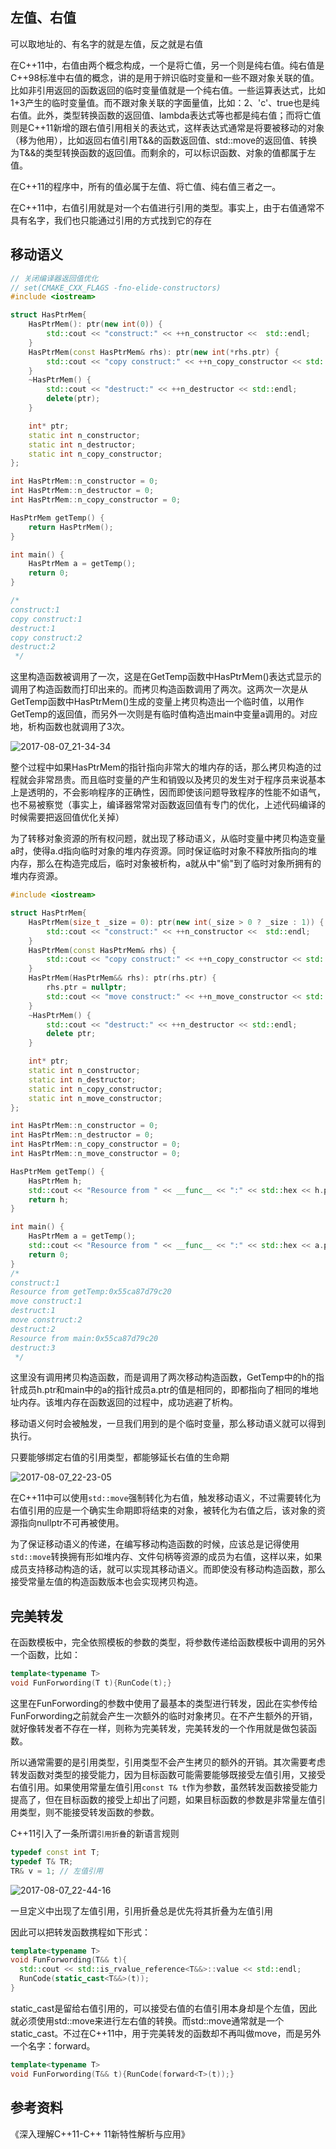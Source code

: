 ## 左值、右值
可以取地址的、有名字的就是左值，反之就是右值

在C++11中，右值由两个概念构成，一个是将亡值，另一个则是纯右值。纯右值是C++98标准中右值的概念，讲的是用于辨识临时变量和一些不跟对象关联的值。比如非引用返回的函数返回的临时变量值就是一个纯右值。一些运算表达式，比如1+3产生的临时变量值。而不跟对象关联的字面量值，比如：2、'c'、true也是纯右值。此外，类型转换函数的返回值、lambda表达式等也都是纯右值；而将亡值则是C++11新增的跟右值引用相关的表达式，这样表达式通常是将要被移动的对象（移为他用），比如返回右值引用T&&的函数返回值、std::move的返回值、转换为T&&的类型转换函数的返回值。而剩余的，可以标识函数、对象的值都属于左值。

在C++11的程序中，所有的值必属于左值、将亡值、纯右值三者之一。

在C++11中，右值引用就是对一个右值进行引用的类型。事实上，由于右值通常不具有名字，我们也只能通过引用的方式找到它的存在

## 移动语义
```c++
// 关闭编译器返回值优化
// set(CMAKE_CXX_FLAGS -fno-elide-constructors)
#include <iostream>

struct HasPtrMem{
    HasPtrMem(): ptr(new int(0)) {
        std::cout << "construct:" << ++n_constructor <<  std::endl;
    }
    HasPtrMem(const HasPtrMem& rhs): ptr(new int(*rhs.ptr) {
        std::cout << "copy construct:" << ++n_copy_constructor << std::endl;
    }
    ~HasPtrMem() {
        std::cout << "destruct:" << ++n_destructor << std::endl;
        delete(ptr);
    }

    int* ptr;
    static int n_constructor;
    static int n_destructor;
    static int n_copy_constructor;
};

int HasPtrMem::n_constructor = 0;
int HasPtrMem::n_destructor = 0;
int HasPtrMem::n_copy_constructor = 0;

HasPtrMem getTemp() {
    return HasPtrMem();
}

int main() {
    HasPtrMem a = getTemp();
    return 0;
}

/*
construct:1
copy construct:1
destruct:1
copy construct:2
destruct:2
 */
```

这里构造函数被调用了一次，这是在GetTemp函数中HasPtrMem()表达式显示的调用了构造函数而打印出来的。而拷贝构造函数调用了两次。这两次一次是从GetTemp函数中HasPtrMem()生成的变量上拷贝构造出一个临时值，以用作GetTemp的返回值，而另外一次则是有临时值构造出main中变量a调用的。对应地，析构函数也就调用了3次。

![2017-08-07_21-34-34](http://oowjr8zsi.bkt.clouddn.com/2017-08-07_21-34-34.png)

整个过程中如果HasPtrMem的指针指向非常大的堆内存的话，那么拷贝构造的过程就会非常昂贵。而且临时变量的产生和销毁以及拷贝的发生对于程序员来说基本上是透明的，不会影响程序的正确性，因而即使该问题导致程序的性能不如语气，也不易被察觉（事实上，编译器常常对函数返回值有专门的优化，上述代码编译的时候需要把返回值优化关掉）

为了转移对象资源的所有权问题，就出现了移动语义，从临时变量中拷贝构造变量a时，使得a.d指向临时对象的堆内存资源。同时保证临时对象不释放所指向的堆内存，那么在构造完成后，临时对象被析构，a就从中"偷"到了临时对象所拥有的堆内存资源。

```c++
#include <iostream>

struct HasPtrMem{
    HasPtrMem(size_t _size = 0): ptr(new int(_size > 0 ? _size : 1)) {
        std::cout << "construct:" << ++n_constructor <<  std::endl;
    }
    HasPtrMem(const HasPtrMem& rhs) {
        std::cout << "copy construct:" << ++n_copy_constructor << std::endl;
    }
    HasPtrMem(HasPtrMem&& rhs): ptr(rhs.ptr) {
        rhs.ptr = nullptr;
        std::cout << "move construct:" << ++n_move_constructor << std::endl;
    }
    ~HasPtrMem() {
        std::cout << "destruct:" << ++n_destructor << std::endl;
        delete ptr;
    }

    int* ptr;
    static int n_constructor;
    static int n_destructor;
    static int n_copy_constructor;
    static int n_move_constructor;
};

int HasPtrMem::n_constructor = 0;
int HasPtrMem::n_destructor = 0;
int HasPtrMem::n_copy_constructor = 0;
int HasPtrMem::n_move_constructor = 0;

HasPtrMem getTemp() {
    HasPtrMem h;
    std::cout << "Resource from " << __func__ << ":" << std::hex << h.ptr << std::endl;
    return h;
}

int main() {
    HasPtrMem a = getTemp();
    std::cout << "Resource from " << __func__ << ":" << std::hex << a.ptr << std::endl;
    return 0;
}
/*
construct:1
Resource from getTemp:0x55ca87d79c20
move construct:1
destruct:1
move construct:2
destruct:2
Resource from main:0x55ca87d79c20
destruct:3
 */
```

这里没有调用拷贝构造函数，而是调用了两次移动构造函数，GetTemp中的h的指针成员h.ptr和main中的a的指针成员a.ptr的值是相同的，即都指向了相同的堆地址内存。该堆内存在函数返回的过程中，成功逃避了析构。

移动语义何时会被触发，一旦我们用到的是个临时变量，那么移动语义就可以得到执行。

只要能够绑定右值的引用类型，都能够延长右值的生命期

![2017-08-07_22-23-05](http://oowjr8zsi.bkt.clouddn.com/2017-08-07_22-23-05.png)

在C++11中可以使用`std::move`强制转化为右值，触发移动语义，不过需要转化为右值引用的应是一个确实生命期即将结束的对象，被转化为右值之后，该对象的资源指向nullptr不可再被使用。

为了保证移动语义的传递，在编写移动构造函数的时候，应该总是记得使用`std::move`转换拥有形如堆内存、文件句柄等资源的成员为右值，这样以来，如果成员支持移动构造的话，就可以实现其移动语义。而即使没有移动构造函数，那么接受常量左值的构造函数版本也会实现拷贝构造。

## 完美转发
在函数模板中，完全依照模板的参数的类型，将参数传递给函数模板中调用的另外一个函数，比如：

```c++
template<typename T>
void FunForwording(T t){RunCode(t);}
```

这里在FunForwording的参数中使用了最基本的类型进行转发，因此在实参传给FunForwording之前就会产生一次额外的临时对象拷贝。在不产生额外的开销，就好像转发者不存在一样，则称为完美转发，完美转发的一个作用就是做包装函数。

所以通常需要的是引用类型，引用类型不会产生拷贝的额外的开销。其次需要考虑转发函数对类型的接受能力，因为目标函数可能需要能够既接受左值引用，又接受右值引用。如果使用常量左值引用`const T& t`作为参数，虽然转发函数接受能力提高了，但在目标函数的接受上却出了问题，如果目标函数的参数是非常量左值引用类型，则不能接受转发函数的参数。

C++11引入了一条所谓`引用折叠`的新语言规则

```c++
typedef const int T;
typedef T& TR;
TR& v = 1; // 左值引用
```

![2017-08-07_22-44-16](http://oowjr8zsi.bkt.clouddn.com/2017-08-07_22-44-16.png)

一旦定义中出现了左值引用，引用折叠总是优先将其折叠为左值引用

因此可以把转发函数携程如下形式：

```c++
template<typename T>
void FunForwording(T&& t){
  std::cout << std::is_rvalue_reference<T&&>::value << std::endl;
  RunCode(static_cast<T&&>(t));
}
```

static_cast是留给右值引用的，可以接受右值的右值引用本身却是个左值，因此就必须使用std::move来进行左右值的转换。而std::move通常就是一个static_cast。不过在C++11中，用于完美转发的函数却不再叫做move，而是另外一个名字：forward。

```c++
template<typename T>
void FunForwording(T&& t){RunCode(forward<T>(t));}
```

## 参考资料
《深入理解C++11-C++ 11新特性解析与应用》
